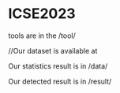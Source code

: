 # ICSE2023

tools are in the /tool/

//Our dataset is available at 

Our statistics result is in /data/

Our detected result is in /result/
